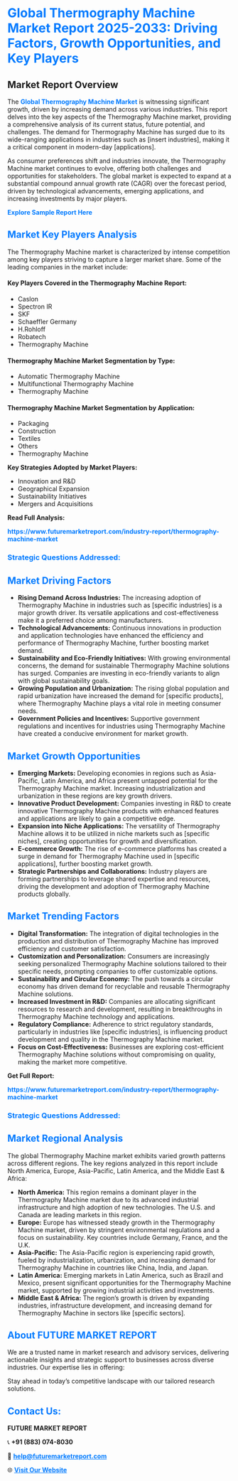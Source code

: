 <h1 style="color: #007BFF;">Global Thermography Machine Market Report 2025-2033: Driving Factors, Growth Opportunities, and Key Players</h1>

<section id="overview">
<h2>Market Report Overview</h2>
<p>The <a href="https://www.futuremarketreport.com/industry-report/thermography-machine-market" style="color: #007BFF; text-decoration: none;"><strong>Global Thermography Machine Market</strong></a> is witnessing significant growth, driven by increasing demand across various industries. This report delves into the key aspects of the Thermography Machine market, providing a comprehensive analysis of its current status, future potential, and challenges. The demand for Thermography Machine has surged due to its wide-ranging applications in industries such as [insert industries], making it a critical component in modern-day [applications].</p>
<p>As consumer preferences shift and industries innovate, the Thermography Machine market continues to evolve, offering both challenges and opportunities for stakeholders. The global market is expected to expand at a substantial compound annual growth rate (CAGR) over the forecast period, driven by technological advancements, emerging applications, and increasing investments by major players.</p>
</section>

<section id="overview">
<p><a href="https://www.futuremarketreport.com/request-sample/reportId=99592" style="color: #007BFF; text-decoration: none;"><strong>Explore Sample Report Here</strong></a></p>
</section>

<section id="key-players">
<h2 style="color: #007BFF;">Market Key Players Analysis</h2>
<p>The Thermography Machine market is characterized by intense competition among key players striving to capture a larger market share. Some of the leading companies in the market include:</p>
<h4>Key Players Covered in the Thermography Machine Report:</h4>
<ul><li>Caslon</li><li>Spectron IR</li><li>SKF</li><li>Schaeffler Germany</li><li>H.Rohloff</li><li>Robatech</li><li>Thermography Machine</li></ul>
<h4>Thermography Machine Market Segmentation by Type:</h4>
<ul><li>Automatic Thermography Machine</li><li>Multifunctional Thermography Machine</li><li>Thermography Machine</li></ul>

<h4>Thermography Machine Market Segmentation by Application:</h4>
<ul><li>Packaging</li><li>Construction</li><li>Textiles</li><li>Others</li><li>Thermography Machine</li></ul>
<p><strong>Key Strategies Adopted by Market Players:</strong></p>
<ul>
<li>Innovation and R&D</li>
<li>Geographical Expansion</li>
<li>Sustainability Initiatives</li>
<li>Mergers and Acquisitions</li>
</ul>
</section>

<section>
<p><strong>Read Full Analysis: </strong></p><a href="https://www.futuremarketreport.com/industry-report/thermography-machine-market" style="color: #007BFF; text-decoration: none;"><strong>https://www.futuremarketreport.com/industry-report/thermography-machine-market</strong></a>
<h3 style="color: #007BFF;">Strategic Questions Addressed:</h3>
</section>

<section id="driving-factors">
<h2 style="color: #007BFF;">Market Driving Factors</h2>
<ul>
<li><strong>Rising Demand Across Industries:</strong> The increasing adoption of Thermography Machine in industries such as [specific industries] is a major growth driver. Its versatile applications and cost-effectiveness make it a preferred choice among manufacturers.</li>
<li><strong>Technological Advancements:</strong> Continuous innovations in production and application technologies have enhanced the efficiency and performance of Thermography Machine, further boosting market demand.</li>
<li><strong>Sustainability and Eco-Friendly Initiatives:</strong> With growing environmental concerns, the demand for sustainable Thermography Machine solutions has surged. Companies are investing in eco-friendly variants to align with global sustainability goals.</li>
<li><strong>Growing Population and Urbanization:</strong> The rising global population and rapid urbanization have increased the demand for [specific products], where Thermography Machine plays a vital role in meeting consumer needs.</li>
<li><strong>Government Policies and Incentives:</strong> Supportive government regulations and incentives for industries using Thermography Machine have created a conducive environment for market growth.</li>
</ul>
</section>

<section id="growth-opportunities">
<h2 style="color: #007BFF;">Market Growth Opportunities</h2>
<ul>
<li><strong>Emerging Markets:</strong> Developing economies in regions such as Asia-Pacific, Latin America, and Africa present untapped potential for the Thermography Machine market. Increasing industrialization and urbanization in these regions are key growth drivers.</li>
<li><strong>Innovative Product Development:</strong> Companies investing in R&D to create innovative Thermography Machine products with enhanced features and applications are likely to gain a competitive edge.</li>
<li><strong>Expansion into Niche Applications:</strong> The versatility of Thermography Machine allows it to be utilized in niche markets such as [specific niches], creating opportunities for growth and diversification.</li>
<li><strong>E-commerce Growth:</strong> The rise of e-commerce platforms has created a surge in demand for Thermography Machine used in [specific applications], further boosting market growth.</li>
<li><strong>Strategic Partnerships and Collaborations:</strong> Industry players are forming partnerships to leverage shared expertise and resources, driving the development and adoption of Thermography Machine products globally.</li>
</ul>
</section>

<section id="trending-factors">
<h2 style="color: #007BFF;">Market Trending Factors</h2>
<ul>
<li><strong>Digital Transformation:</strong> The integration of digital technologies in the production and distribution of Thermography Machine has improved efficiency and customer satisfaction.</li>
<li><strong>Customization and Personalization:</strong> Consumers are increasingly seeking personalized Thermography Machine solutions tailored to their specific needs, prompting companies to offer customizable options.</li>
<li><strong>Sustainability and Circular Economy:</strong> The push towards a circular economy has driven demand for recyclable and reusable Thermography Machine solutions.</li>
<li><strong>Increased Investment in R&D:</strong> Companies are allocating significant resources to research and development, resulting in breakthroughs in Thermography Machine technology and applications.</li>
<li><strong>Regulatory Compliance:</strong> Adherence to strict regulatory standards, particularly in industries like [specific industries], is influencing product development and quality in the Thermography Machine market.</li>
<li><strong>Focus on Cost-Effectiveness:</strong> Businesses are exploring cost-efficient Thermography Machine solutions without compromising on quality, making the market more competitive.</li>
</ul>
</section>

<section>
<p><strong>Get Full Report: </strong></p><a href="https://www.futuremarketreport.com/industry-report/thermography-machine-market" style="color: #007BFF; text-decoration: none;"><strong>https://www.futuremarketreport.com/industry-report/thermography-machine-market</strong></a>
<h3 style="color: #007BFF;">Strategic Questions Addressed:</h3>
</section>


<section id="regional-analysis">
<h2 style="color: #007BFF;">Market Regional Analysis</h2>
<p>The global Thermography Machine market exhibits varied growth patterns across different regions. The key regions analyzed in this report include North America, Europe, Asia-Pacific, Latin America, and the Middle East & Africa:</p>
<ul>
<li><strong>North America:</strong> This region remains a dominant player in the Thermography Machine market due to its advanced industrial infrastructure and high adoption of new technologies. The U.S. and Canada are leading markets in this region.</li>
<li><strong>Europe:</strong> Europe has witnessed steady growth in the Thermography Machine market, driven by stringent environmental regulations and a focus on sustainability. Key countries include Germany, France, and the U.K.</li>
<li><strong>Asia-Pacific:</strong> The Asia-Pacific region is experiencing rapid growth, fueled by industrialization, urbanization, and increasing demand for Thermography Machine in countries like China, India, and Japan.</li>
<li><strong>Latin America:</strong> Emerging markets in Latin America, such as Brazil and Mexico, present significant opportunities for the Thermography Machine market, supported by growing industrial activities and investments.</li>
<li><strong>Middle East & Africa:</strong> The region’s growth is driven by expanding industries, infrastructure development, and increasing demand for Thermography Machine in sectors like [specific sectors].</li>
</ul>
</section>

<footer>
<h2 style="color: #007BFF;">About FUTURE MARKET REPORT</h2>
<p>We are a trusted name in market research and advisory services, delivering actionable insights and strategic support to businesses across diverse industries. Our expertise lies in offering:</p>

<p>Stay ahead in today’s competitive landscape with our tailored research solutions.</p>

<h2 style="color: #007BFF;">Contact Us:</h2>
<p><strong>FUTURE MARKET REPORT</strong></p>
<p>📞 <strong>+91 (883) 074-8030</strong></p>
<p>📧 <strong><a href="mailto:help@futuremarketreport.com" style="color: #007BFF;">help@futuremarketreport.com</a></strong></p>
<p>🌐 <strong><a href="https://www.futuremarketreport.com/" style="color: #007BFF;">Visit Our Website</a></strong></p>
</footer>